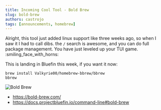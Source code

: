 ```yaml
--- 
title: Incoming Cool Tool - Bold Brew
slug: bold-brew
authors: castrojo
tags: [announcements, homebrew]
---
```


Alright, this tool just added linux support like three weeks ago, so when I saw it I had to call dibs. the `/` search is awesome, and you can do full package management. You have just leveled up your TUI game. :smiling_face_with_horns:

This is landing in Bluefin this week, if you want it now:

``` 
brew install Valkyrie00/homebrew-bbrew/bbrew 
bbrew
```

![Bold Brew](https://github.com/user-attachments/assets/3c4b7e3f-f449-4ebf-9451-d56bf740997d)


- https://bold-brew.com/
- https://docs.projectbluefin.io/command-line#bold-brew
